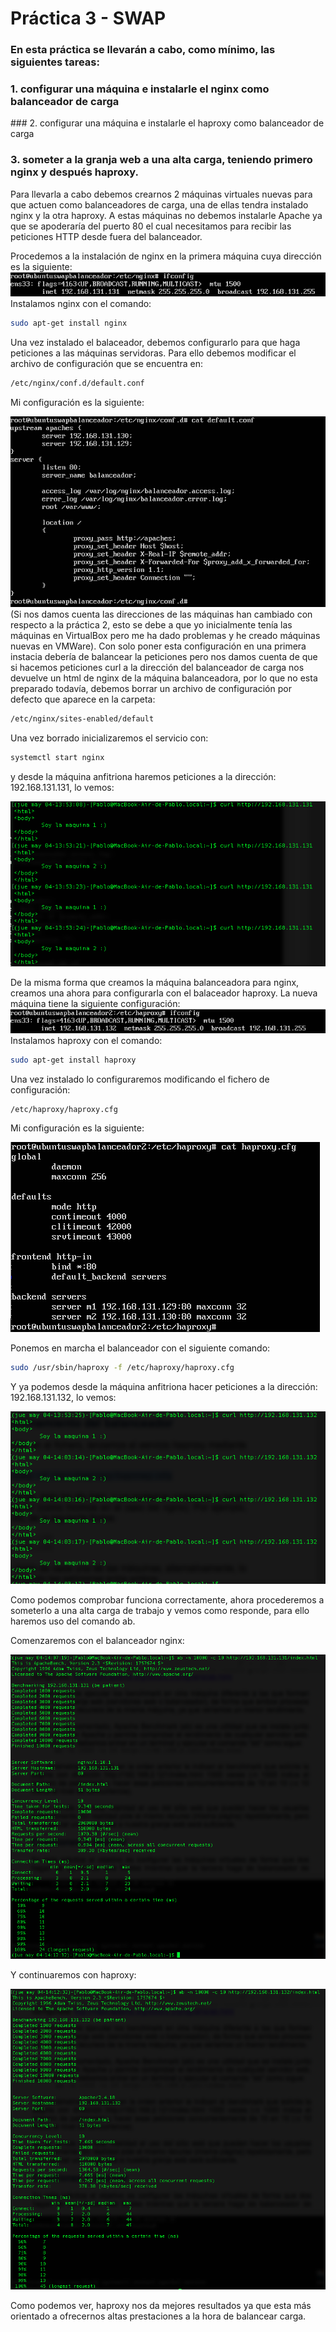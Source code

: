 # Práctica 3 - SWAP
### En esta práctica se llevarán a cabo, como mínimo, las siguientes tareas:
### 1. configurar una máquina e instalarle el nginx como balanceador de carga
### 2. configurar una máquina e instalarle el haproxy como balanceador de carga
### 3. someter a la granja web a una alta carga, teniendo primero nginx y después haproxy.

Para llevarla a cabo debemos crearnos 2 máquinas virtuales nuevas para que actuen como balanceadores de carga, una de ellas tendra instalado nginx y la otra haproxy. A estas máquinas no debemos instalarle Apache ya que se apoderaría del puerto 80 el cual necesitamos para recibir las peticiones HTTP desde fuera del balanceador.

Procedemos a la instalación de nginx en la primera máquina cuya dirección es la siguiente:
![imagen](./ip_maquinab.png)
Instalamos nginx con el comando:

```bash
sudo apt-get install nginx
```
Una vez instalado el balaceador, debemos configurarlo para que haga peticiones a las máquinas servidoras. Para ello debemos modificar el archivo de configuración que se encuentra en:

```bash
/etc/nginx/conf.d/default.conf
```
Mi configuración es la siguiente:

![imagen](conf_nginx.png)
(Si nos damos cuenta las direcciones de las máquinas han cambiado con respecto a la práctica 2, esto se debe a que yo inicialmente tenía las máquinas en VirtualBox pero me ha dado problemas y he creado máquinas nuevas en VMWare).
Con solo poner esta configuración en una primera instacia debería de balancear la peticiones pero nos damos cuenta de que si hacemos peticiones curl a la dirección del balanceador de carga nos devuelve un html de nginx de la máquina balanceadora, por lo que no esta preparado todavía, debemos borrar un archivo de configuración por defecto que aparece en la carpeta:

```bash
/etc/nginx/sites-enabled/default
```
Una vez borrado inicializaremos el servicio con:

```bash
systemctl start nginx
```
y desde la máquina anfitriona haremos peticiones a la dirección: 192.168.131.131, lo vemos:

![imagen](prueba_nginx.png)

De la misma forma que creamos la máquina balanceadora para nginx, creamos una ahora para configurarla con el balaceador haproxy. La nueva máquina tiene la siguiente configuración:
![imagen](ip_maquinab2.png)
Instalamos haproxy con el comando:

```bash
sudo apt-get install haproxy
```

Una vez instalado lo configuraremos modificando el fichero de configuración:

```bash
/etc/haproxy/haproxy.cfg
```
Mi configuración es la siguiente:

![imagen](conf_haproxy.png)

Ponemos en marcha el balanceador con el siguiente comando:

```bash
sudo /usr/sbin/haproxy -f /etc/haproxy/haproxy.cfg
```
Y ya podemos desde la máquina anfitriona hacer peticiones a la dirección: 192.168.131.132, lo vemos:

![imagen](prueba_haproxy.png)

Como podemos comprobar funciona correctamente, ahora procederemos a someterlo a una alta carga de trabajo y vemos como responde, para ello haremos uso del comando ab.

Comenzaremos con el balanceador nginx:

![imagen](prueba2_nginx.png)

Y continuaremos con haproxy:

![imagen](prueba2_haproxy.png)

Como podemos ver, haproxy nos da mejores resultados ya que esta más orientado a ofrecernos altas prestaciones a la hora de balancear carga.